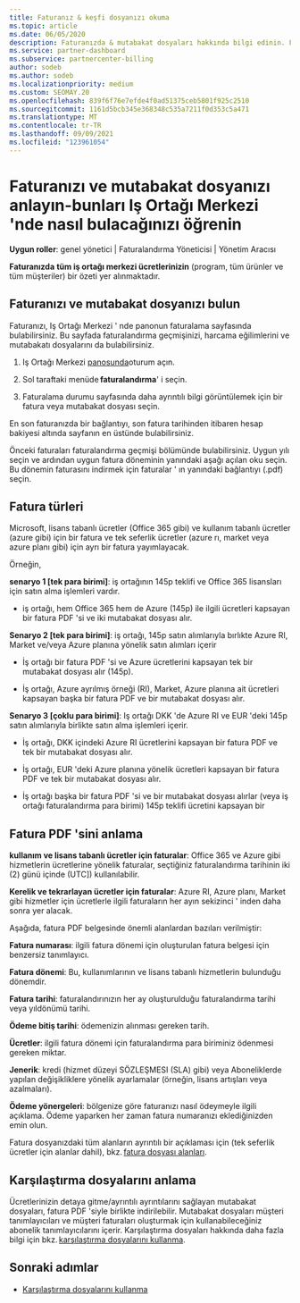 ```yaml
---
title: Faturanız & keşfi dosyanızı okuma
ms.topic: article
ms.date: 06/05/2020
description: Faturanızda & mutabakat dosyaları hakkında bilgi edinin. Faturanızda, bu aylık dönem için program, ürün ve müşteriler genelinde Iş Ortağı Merkezi ücretleri gösterilmektedir.
ms.service: partner-dashboard
ms.subservice: partnercenter-billing
author: sodeb
ms.author: sodeb
ms.localizationpriority: medium
ms.custom: SEOMAY.20
ms.openlocfilehash: 839f6f76e7efde4f0ad51375ceb5801f925c2510
ms.sourcegitcommit: 1161d5bcb345e368348c535a7211f0d353c5a471
ms.translationtype: MT
ms.contentlocale: tr-TR
ms.lasthandoff: 09/09/2021
ms.locfileid: "123961054"
---
```

# <a name="understand-your-bill-and-reconciliation-file---learn-how-to-find-them-in-partner-center"></a>Faturanızı ve mutabakat dosyanızı anlayın-bunları Iş Ortağı Merkezi 'nde nasıl bulacağınızı öğrenin


**Uygun roller**: genel yönetici | Faturalandırma Yöneticisi | Yönetim Aracısı


**Faturanızda** **tüm iş ortağı merkezi ücretlerinizin** (program, tüm ürünler ve tüm müşteriler) bir özeti yer alınmaktadır. 

## <a name="find-your-bill-and-reconciliation-file"></a>Faturanızı ve mutabakat dosyanızı bulun 

Faturanızı, Iş Ortağı Merkezi ' nde panonun faturalama sayfasında bulabilirsiniz. Bu sayfada faturalandırma geçmişinizi, harcama eğilimlerini ve mutabakatı dosyalarını da bulabilirsiniz. 

1. Iş Ortağı Merkezi [panosunda](https://partner.microsoft.com/dashboard/home)oturum açın. 

2. Sol taraftaki menüde **faturalandırma**' i seçin. 

3. Faturalama durumu sayfasında daha ayrıntılı bilgi görüntülemek için bir fatura veya mutabakat dosyası seçin. 

En son faturanızda bir bağlantıyı, son fatura tarihinden itibaren hesap bakiyesi altında sayfanın en üstünde bulabilirsiniz. 

Önceki faturaları faturalandırma geçmişi bölümünde bulabilirsiniz. Uygun yılı seçin ve ardından uygun fatura döneminin yanındaki aşağı açılan oku seçin. Bu dönemin faturasını indirmek için faturalar ' ın yanındaki bağlantıyı (.pdf) seçin. 

## <a name="invoice-types"></a>Fatura türleri

Microsoft, lisans tabanlı ücretler (Office 365 gibi) ve kullanım tabanlı ücretler (azure gibi) için bir fatura ve tek seferlik ücretler (azure rı, market veya azure planı gibi) için ayrı bir fatura yayımlayacak.

Örneğin,  

**senaryo 1 [tek para birimi]**: iş ortağının 145p teklifi ve Office 365 lisansları için satın alma işlemleri vardır.  

- iş ortağı, hem Office 365 hem de Azure (145p) ile ilgili ücretleri kapsayan bir fatura PDF 'si ve iki mutabakat dosyası alır.  

**Senaryo 2 [tek para birimi]**: iş ortağı, 145p satın alımlarıyla bırlıkte Azure RI, Market ve/veya Azure planına yönelik satın alımları içerir

- İş ortağı bir fatura PDF 'si ve Azure ücretlerini kapsayan tek bir mutabakat dosyası alır (145p). 

- İş ortağı, Azure ayrılmış örneği (RI), Market, Azure planına ait ücretleri kapsayan başka bir fatura PDF ve bir mutabakat dosyası alır. 

**Senaryo 3 [çoklu para birimi]**: Iş ortağı DKK 'de Azure RI ve EUR 'deki 145p satın alımlarıyla birlikte satın alma işlemleri içerir.

- İş ortağı, DKK içindeki Azure RI ücretlerini kapsayan bir fatura PDF ve tek bir mutabakat dosyası alır. 

- İş ortağı, EUR 'deki Azure planına yönelik ücretleri kapsayan bir fatura PDF ve tek bir mutabakat dosyası alır. 

- İş ortağı başka bir fatura PDF 'si ve bir mutabakat dosyası alırlar (veya iş ortağı faturalandırma para birimi) 145p teklifi ücretini kapsayan bir 


## <a name="understanding-invoice-pdf"></a>Fatura PDF 'sini anlama 

**kullanım ve lisans tabanlı ücretler için faturalar**: Office 365 ve Azure gibi hizmetlerin ücretlerine yönelik faturalar, seçtiğiniz faturalandırma tarihinin iki (2) günü içinde (UTC]) kullanılabilir.  

**Kerelik ve tekrarlayan ücretler için faturalar**: Azure RI, Azure planı, Market gibi hizmetler için ücretlerle ilgili faturaların her ayın sekizinci ' inden daha sonra yer alacak.  

Aşağıda, fatura PDF belgesinde önemli alanlardan bazıları verilmiştir:

**Fatura numarası**: ilgili fatura dönemi için oluşturulan fatura belgesi için benzersiz tanımlayıcı. 

**Fatura dönemi**: Bu, kullanımlarının ve lisans tabanlı hizmetlerin bulunduğu dönemdir. 

**Fatura tarihi**: faturalandırınızın her ay oluşturulduğu faturalandırma tarihi veya yıldönümü tarihi. 

**Ödeme bitiş tarihi**: ödemenizin alınması gereken tarih. 

**Ücretler**: ilgili fatura dönemi için faturalandırma para biriminiz ödenmesi gereken miktar. 

**Jenerik**: kredi (hizmet düzeyi SÖZLEŞMESI (SLA) gibi) veya Aboneliklerde yapılan değişikliklere yönelik ayarlamalar (örneğin, lisans artışları veya azalmaları). 

**Ödeme yönergeleri**: bölgenize göre faturanızı nasıl ödeymeyle ilgili açıklama. Ödeme yaparken her zaman fatura numaranızı eklediğinizden emin olun. 

Fatura dosyanızdaki tüm alanların ayrıntılı bir açıklaması için (tek seferlik ücretler için alanlar dahil), bkz. [fatura dosyası alanları](invoice-file.md). 

## <a name="understand-reconciliation-files"></a>Karşılaştırma dosyalarını anlama

 Ücretlerinizin detaya gitme/ayrıntılı ayrıntılarını sağlayan mutabakat dosyaları, fatura PDF 'siyle birlikte indirilebilir. Mutabakat dosyaları müşteri tanımlayıcıları ve müşteri faturaları oluşturmak için kullanabileceğiniz abonelik tanımlayıcılarını içerir. Karşılaştırma dosyaları hakkında daha fazla bilgi için bkz. [karşılaştırma dosyalarını kullanma](use-the-reconciliation-files.md). 

## <a name="next-steps"></a>Sonraki adımlar

- [Karşılaştırma dosyalarını kullanma](use-the-reconciliation-files.md)